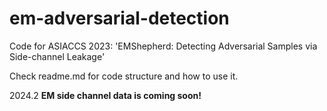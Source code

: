 # em-adversarial-detection
Code for ASIACCS 2023: 'EMShepherd: Detecting Adversarial Samples via Side-channel Leakage' 

Check readme.md for code structure and how to use it.

2024.2
**EM side channel data is coming soon!**


